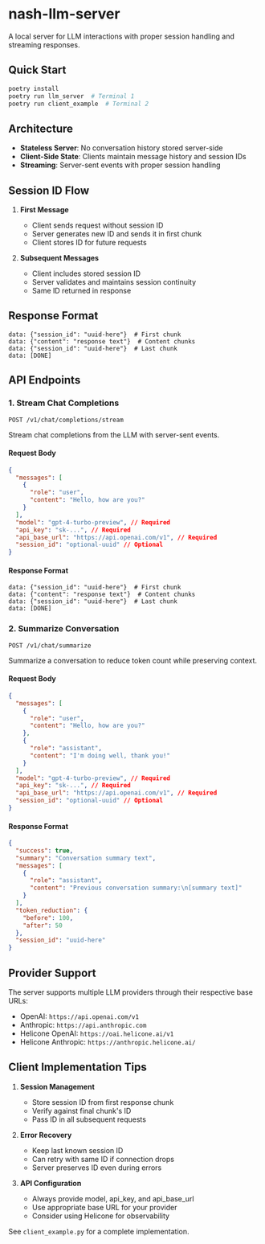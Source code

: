 # nash-llm-server

A local server for LLM interactions with proper session handling and streaming responses.

## Quick Start

```bash
poetry install
poetry run llm_server  # Terminal 1
poetry run client_example  # Terminal 2
```

## Architecture

- **Stateless Server**: No conversation history stored server-side
- **Client-Side State**: Clients maintain message history and session IDs
- **Streaming**: Server-sent events with proper session handling

## Session ID Flow

1. **First Message**

   - Client sends request without session ID
   - Server generates new ID and sends it in first chunk
   - Client stores ID for future requests

2. **Subsequent Messages**
   - Client includes stored session ID
   - Server validates and maintains session continuity
   - Same ID returned in response

## Response Format

```
data: {"session_id": "uuid-here"}  # First chunk
data: {"content": "response text"}  # Content chunks
data: {"session_id": "uuid-here"}  # Last chunk
data: [DONE]
```

## API Endpoints

### 1. Stream Chat Completions

`POST /v1/chat/completions/stream`

Stream chat completions from the LLM with server-sent events.

#### Request Body

```json
{
  "messages": [
    {
      "role": "user",
      "content": "Hello, how are you?"
    }
  ],
  "model": "gpt-4-turbo-preview", // Required
  "api_key": "sk-...", // Required
  "api_base_url": "https://api.openai.com/v1", // Required
  "session_id": "optional-uuid" // Optional
}
```

#### Response Format

```
data: {"session_id": "uuid-here"}  # First chunk
data: {"content": "response text"}  # Content chunks
data: {"session_id": "uuid-here"}  # Last chunk
data: [DONE]
```

### 2. Summarize Conversation

`POST /v1/chat/summarize`

Summarize a conversation to reduce token count while preserving context.

#### Request Body

```json
{
  "messages": [
    {
      "role": "user",
      "content": "Hello, how are you?"
    },
    {
      "role": "assistant",
      "content": "I'm doing well, thank you!"
    }
  ],
  "model": "gpt-4-turbo-preview", // Required
  "api_key": "sk-...", // Required
  "api_base_url": "https://api.openai.com/v1", // Required
  "session_id": "optional-uuid" // Optional
}
```

#### Response Format

```json
{
  "success": true,
  "summary": "Conversation summary text",
  "messages": [
    {
      "role": "assistant",
      "content": "Previous conversation summary:\n[summary text]"
    }
  ],
  "token_reduction": {
    "before": 100,
    "after": 50
  },
  "session_id": "uuid-here"
}
```

## Provider Support

The server supports multiple LLM providers through their respective base URLs:

- OpenAI: `https://api.openai.com/v1`
- Anthropic: `https://api.anthropic.com`
- Helicone OpenAI: `https://oai.helicone.ai/v1`
- Helicone Anthropic: `https://anthropic.helicone.ai/`

## Client Implementation Tips

1. **Session Management**

   - Store session ID from first response chunk
   - Verify against final chunk's ID
   - Pass ID in all subsequent requests

2. **Error Recovery**

   - Keep last known session ID
   - Can retry with same ID if connection drops
   - Server preserves ID even during errors

3. **API Configuration**
   - Always provide model, api_key, and api_base_url
   - Use appropriate base URL for your provider
   - Consider using Helicone for observability

See `client_example.py` for a complete implementation.
